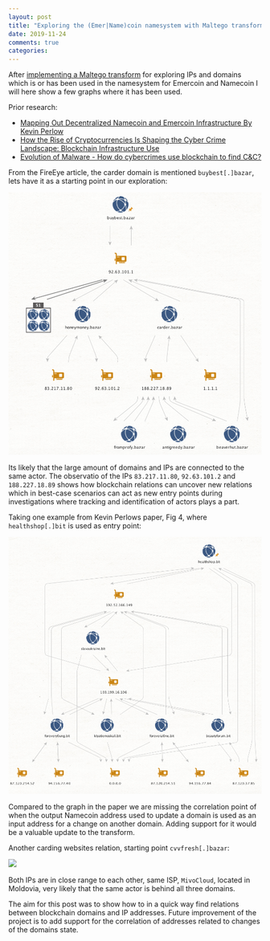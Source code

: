 ```yaml
---
layout: post
title: "Exploring the (Emer|Name)coin namesystem with Maltego transforms"
date: 2019-11-24
comments: true
categories:
---
```


After [implementing a Maltego transform](https://github.com/Tomasuh/Maltego_Transform_Blockchain_DNS) for exploring IPs and domains which is or has been used 
in the namesystem for Emercoin and Namecoin I will here show a few graphs where it has been used.

Prior research:

* [Mapping Out Decentralized Namecoin and Emercoin Infrastructure
By Kevin Perlow](https://i.blackhat.com/us-18/Wed-August-8/us-18-Perlow-Beating-the-Blockchain-by-Mapping-Out_Decentralized_Namecoin-and-Emercoin-Infrastructure-wp.pdf)
* [How the Rise of Cryptocurrencies Is Shaping the Cyber Crime Landscape: Blockchain Infrastructure Use](https://www.fireeye.com/blog/threat-research/2018/04/cryptocurrencies-cyber-crime-blockchain-infrastructure-use.html)
* [Evolution of Malware - How do cybercrimes use blockchain to find C&C?](https://www.aptld.org/meeting/20180928/6b-4%20Evolution%20of%20malware-%20group%20ib.pdf)

From the FireEye article, the carder domain is mentioned `buybest[.]bazar`, lets have it as a starting point in our 
exploration:

![](/images/2019-11-17_buybest.png) 

Its likely that the large amount of domains and IPs are connected to the same actor. The observatio of the IPs `83.217.11.80`, `92.63.101.2` and `188.227.18.89` shows how blockchain relations can uncover new relations which in best-case scenarios 
can act as new entry points during investigations where tracking and identification of actors plays a part.

Taking one example from Kevin Perlows paper, Fig 4, where `healthshop[.]bit` is used as entry point:

![](/images/2019-11-24_healthshop.png)

Compared to the graph in the paper we are missing the correlation point of when the output Namecoin address used to update a domain is used as an input address for a change on another domain. Adding support for it would be a valuable update to the transform.

Another carding websites relation, starting point `cvvfresh[.]bazar`:

![](/images/2019.11-24_cvvfresh.png)

Both IPs are in close range to each other, same ISP, `MivoCloud`, located in Moldovia, very likely that the same actor is behind all three domains.

The aim for this post was to show how to in a quick way find relations between blockchain domains and IP addresses.
Future improvement of the project is to add support for the correlation of addresses related to changes of the domains state.